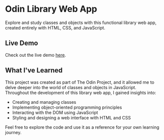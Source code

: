 # Odin Library Web App

Explore and study classes and objects with this functional library web app, created entirely with HTML, CSS, and JavaScript.

## Live Demo

Check out the live demo [here](#https://jainck.github.io/Libaray/).

## What I've Learned

This project was created as part of The Odin Project, and it allowed me to delve deeper into the world of classes and objects in JavaScript. Throughout the development of this library web app, I gained insights into:

- Creating and managing classes
- Implementing object-oriented programming principles
- Interacting with the DOM using JavaScript
- Styling and designing a web interface with HTML and CSS

Feel free to explore the code and use it as a reference for your own learning journey.

